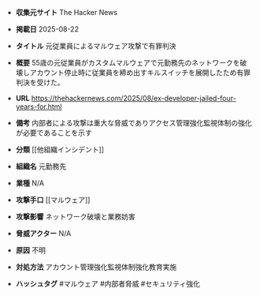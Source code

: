 - **収集元サイト**
The Hacker News

- **掲載日**
2025-08-22

- **タイトル**
元従業員によるマルウェア攻撃で有罪判決

- **概要**
55歳の元従業員がカスタムマルウェアで元勤務先のネットワークを破壊しアカウント停止時に従業員を締め出すキルスイッチを展開したため有罪判決を受けた。

- **URL**
https://thehackernews.com/2025/08/ex-developer-jailed-four-years-for.html

- **備考**
内部者による攻撃は重大な脅威でありアクセス管理強化監視体制の強化が必要であることを示す

- **分類**
[[他組織インシデント]]

- **組織名**
元勤務先

- **業種**
N/A

- **攻撃手口**
[[マルウェア]]

- **攻撃影響**
ネットワーク破壊と業務妨害

- **脅威アクター**
N/A

- **原因**
不明

- **対処方法**
アカウント管理強化監視体制強化教育実施

- **ハッシュタグ**
#マルウェア #内部者脅威 #セキュリティ強化
